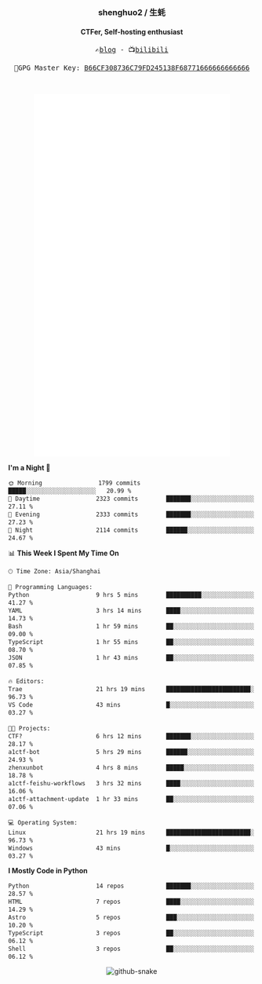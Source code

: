 <h3 align="center"> shenghuo2 / 生蚝 </h3>
<h4 align="center" >CTFer, Self-hosting enthusiast</h3>


<p align="center">
  <samp>
    ✍️<a href="https://blog.shenghuo2.top/">blog</a> -
    📺<a href="https://space.bilibili.com/85894935">bilibili</a>
  </samp>
</p>
<p align="center">
  <samp>
     🔐GPG Master Key: <a align="center" href="https://github.com/shenghuo2.gpg">B66CF308736C79FD245138F68771666666666666</a>
  </samp>
</p>
<br>
<p align="center">
  <a href="https://github.com/shenghuo2">
    <img width="400" align="top" src="https://github.com/shenghuo2/shenghuo2/blob/main/metrics.left.svg" />
  </a>
  <a href="https://github.com/shenghuo2">
    <img width="400" align="top" src="https://github.com/shenghuo2/shenghuo2/blob/main/metrics.right.svg" />
  </a>
</p>


<!--START_SECTION:waka-->
**I'm a Night 🦉** 

```text
🌞 Morning                1799 commits        █████░░░░░░░░░░░░░░░░░░░░   20.99 % 
🌆 Daytime                2323 commits        ███████░░░░░░░░░░░░░░░░░░   27.11 % 
🌃 Evening                2333 commits        ███████░░░░░░░░░░░░░░░░░░   27.23 % 
🌙 Night                  2114 commits        ██████░░░░░░░░░░░░░░░░░░░   24.67 % 
```


📊 **This Week I Spent My Time On** 

```text
🕑︎ Time Zone: Asia/Shanghai

💬 Programming Languages: 
Python                   9 hrs 5 mins        ██████████░░░░░░░░░░░░░░░   41.27 % 
YAML                     3 hrs 14 mins       ████░░░░░░░░░░░░░░░░░░░░░   14.73 % 
Bash                     1 hr 59 mins        ██░░░░░░░░░░░░░░░░░░░░░░░   09.00 % 
TypeScript               1 hr 55 mins        ██░░░░░░░░░░░░░░░░░░░░░░░   08.70 % 
JSON                     1 hr 43 mins        ██░░░░░░░░░░░░░░░░░░░░░░░   07.85 % 

🔥 Editors: 
Trae                     21 hrs 19 mins      ████████████████████████░   96.73 % 
VS Code                  43 mins             █░░░░░░░░░░░░░░░░░░░░░░░░   03.27 % 

🐱‍💻 Projects: 
CTF?                     6 hrs 12 mins       ███████░░░░░░░░░░░░░░░░░░   28.17 % 
a1ctf-bot                5 hrs 29 mins       ██████░░░░░░░░░░░░░░░░░░░   24.93 % 
zhenxunbot               4 hrs 8 mins        █████░░░░░░░░░░░░░░░░░░░░   18.78 % 
a1ctf-feishu-workflows   3 hrs 32 mins       ████░░░░░░░░░░░░░░░░░░░░░   16.06 % 
a1ctf-attachment-update  1 hr 33 mins        ██░░░░░░░░░░░░░░░░░░░░░░░   07.06 % 

💻 Operating System: 
Linux                    21 hrs 19 mins      ████████████████████████░   96.73 % 
Windows                  43 mins             █░░░░░░░░░░░░░░░░░░░░░░░░   03.27 % 
```

**I Mostly Code in Python** 

```text
Python                   14 repos            ███████░░░░░░░░░░░░░░░░░░   28.57 % 
HTML                     7 repos             ████░░░░░░░░░░░░░░░░░░░░░   14.29 % 
Astro                    5 repos             ███░░░░░░░░░░░░░░░░░░░░░░   10.20 % 
TypeScript               3 repos             ██░░░░░░░░░░░░░░░░░░░░░░░   06.12 % 
Shell                    3 repos             ██░░░░░░░░░░░░░░░░░░░░░░░   06.12 % 
```




<!--END_SECTION:waka-->


<div align="center">
  <picture>
    <source media="(prefers-color-scheme: dark)" srcset="https://gist.githubusercontent.com/shenghuo2/bfce20b14ab0484cef03bae6e60e0b3a/raw/github-snake-dark.svg" />
    <source media="(prefers-color-scheme: light)" srcset="https://gist.githubusercontent.com/shenghuo2/bfce20b14ab0484cef03bae6e60e0b3a/raw/github-snake.svg" />
    <img alt="github-snake" src="https://gist.githubusercontent.com/shenghuo2/bfce20b14ab0484cef03bae6e60e0b3a/raw/github-snake.svg" />
  </picture>
</div>

<!--
**shenghuo2/shenghuo2** is a ✨ _special_ ✨ repository because its `README.md` (this file) appears on your GitHub profile.

Here are some ideas to get you started:

- 🔭 I’m currently working on ...
- 🌱 I’m currently learning ...
- 👯 I’m looking to collaborate on ...
- 🤔 I’m looking for help with ...
- 💬 Ask me about ...
- 📫 How to reach me: ...
- 😄 Pronouns: ...
- ⚡ Fun fact: ...
-->
